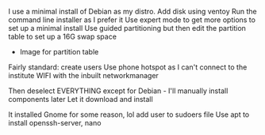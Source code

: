 
I use  a minimal install of Debian as my distro.
Add disk using ventoy
Run the command line installer as I prefer it
Use expert mode to get more options to set up a minimal install
Use guided partitioning but then edit the partition table to set up a 16G swap space
- Image for partition table

Fairly standard: create users
Use phone hotspot as I can't connect to the institute WIFI with the inbuilt networkmanager

Then deselect EVERYTHING except for Debian - I'll manually install components later
Let it download and install

It installed Gnome for some reason, lol
add user to sudoers file
Use apt to install openssh-server, nano